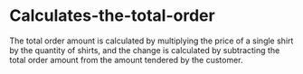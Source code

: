 # Calculates-the-total-order
The total order amount is calculated by multiplying the price of a single shirt by the quantity of shirts, and the change is calculated by subtracting the total order amount from the amount tendered by the customer.
